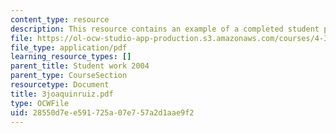 ```yaml
---
content_type: resource
description: This resource contains an example of a completed student project.
file: https://ol-ocw-studio-app-production.s3.amazonaws.com/courses/4-301-introduction-to-the-visual-arts-spring-2007/28550d7ee591725a07e757a2d1aae9f2_3joaquinruiz.pdf
file_type: application/pdf
learning_resource_types: []
parent_title: Student work 2004
parent_type: CourseSection
resourcetype: Document
title: 3joaquinruiz.pdf
type: OCWFile
uid: 28550d7e-e591-725a-07e7-57a2d1aae9f2
---
```

